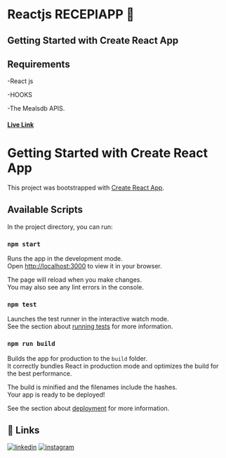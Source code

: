 # Reactjs RECEPIAPP 🥗
## Getting Started with Create React App

## Requirements
-React js 

-HOOKS

-The Mealsdb APIS.

#### [Live Link](https://sprightly-sherbet-231b65.netlify.app/)



# Getting Started with Create React App

This project was bootstrapped with [Create React App](https://github.com/facebook/create-react-app).

## Available Scripts

In the project directory, you can run:

### `npm start`

Runs the app in the development mode.\
Open [http://localhost:3000](http://localhost:3000) to view it in your browser.

The page will reload when you make changes.\
You may also see any lint errors in the console.

### `npm test`

Launches the test runner in the interactive watch mode.\
See the section about [running tests](https://facebook.github.io/create-react-app/docs/running-tests) for more information.

### `npm run build`

Builds the app for production to the `build` folder.\
It correctly bundles React in production mode and optimizes the build for the best performance.

The build is minified and the filenames include the hashes.\
Your app is ready to be deployed!

See the section about [deployment](https://facebook.github.io/create-react-app/docs/deployment) for more information.

## 🔗 Links


[![linkedin](https://img.shields.io/badge/linkedin-white?style=for-the-badge&logo=linkedin&logoColor=blue)](https://www.linkedin.com/in/aswin-p-293420218/)
[![instagram](https://img.shields.io/badge/instagram-white?style=for-the-badge&logo=instagram&logoColor=purple)](https://instagram.com/aswin._.p)

